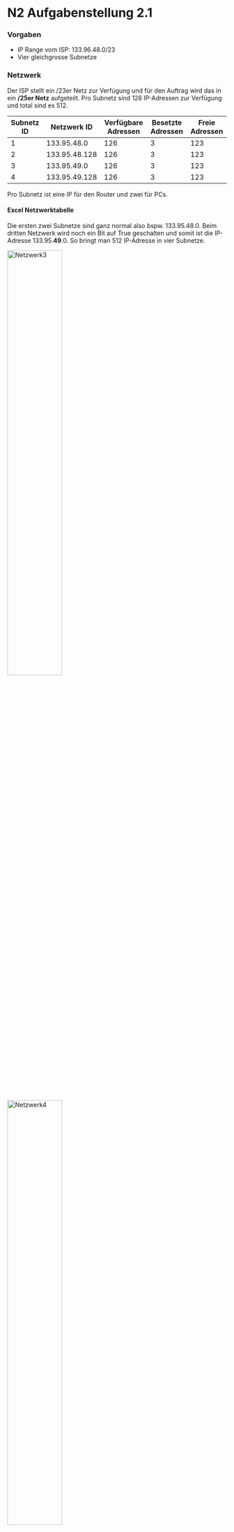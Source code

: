 # N2 Aufgabenstellung 2.1

### Vorgaben
- IP Range vom ISP: 133.96.48.0/23
- Vier gleichgrosse Subnetze


### Netzwerk
Der ISP stellt ein /23er Netz zur Verfügung und für den Auftrag wird das in ein **/25er Netz** aufgeteilt. Pro Subnetz sind 128 IP-Adressen zur Verfügung und total sind es 512.  

| Subnetz ID | Netzwerk ID   | Verfügbare Adressen | Besetzte Adressen | Freie Adressen |
| ---------- | ------------- | ------------------- | ----------------- | -------------- |
| 1          | 133.95.48.0   | 126                 | 3                 | 123            |
| 2          | 133.95.48.128 | 126                 | 3                 | 123            |
| 3          | 133.95.49.0   | 126                 | 3                 | 123            |
| 4          | 133.95.49.128 | 126                 | 3                 | 123            |

Pro Subnetz ist eine IP für den Router und zwei für PCs. 

#### Excel Netzwerktabelle

Die ersten zwei Subnetze sind ganz normal also bspw. 133.95.48.0. Beim dritten Netzwerk wird noch ein Bit auf True geschalten und somit ist die IP-Adresse 133.95.**49**.0. So bringt man 512 IP-Adresse in vier Subnetze. 

<img width=50% height=50% alt="Netzwerk3" src="https://github.com/user-attachments/assets/83406787-6319-4450-8afb-2b5a8a371476">



<img width=50% height=50% alt="Netzwerk4" src="https://github.com/user-attachments/assets/2c074b9d-46ae-41e2-93eb-d6c78273bf27">

#### IP-Vergebung PCs

| ID  | Name    | IP-Adresse   | CIDR |
| --- | ------- | ------------ | ---- |
| 1   | PC-8050 | 133.95.48.50 | 25   |
| 2   | PC-8080 | 133.95.48.80 | 25   |
| 3   | PC-8130 | 133.95.48.30 | 25   |
| 4   | PC-8140 | 133.95.48.40 | 25   |
| 5   | PC-9050 | 133.95.49.50 | 25   |
| 6   | PC-9080 | 133.95.49.80 | 25   |
| 7   | PC-9130 | 133.95.49.30 | 25   |
| 8   | PC-9140 | 133.95.49.40 | 25   |


### PCs

Ich habe die PCs sauber konfiguriert, sodass sie die IP-Adresse im Namen nehmen konnten. 

<img width=50% height=50% alt="PCconfig" src="https://github.com/user-attachments/assets/5daab414-d07a-4c28-8c7e-549d04508bac">

Hier ist ein Beispiel mit PC-8050 also der IP-Adresse 133.95.48.**50**. 

<img width=50% height=50% alt="PCconfig2" src="https://github.com/user-attachments/assets/20240b69-7c17-4e49-9bae-5139a7f6a85a">

Bei den PCs musste ich nur die **IP-Adresse, Subnetzmaske und den Gateway** bestimmen. 

### Testing
Zum testen des Netzwerks erstelle ich ein PDU, dass von PC-8050 zu PC-9140 gehen sollte. 

<img width=50% height=50% alt="Testing1" src="https://github.com/user-attachments/assets/8c317315-ed9f-40ce-9df8-9de55aa233a9">

<img width=50% height=50% alt="Testing2" src="https://github.com/user-attachments/assets/859b6b28-2c24-4d9e-bf19-a2642ac8e0e6">

<img width=50% height=50% alt="Testing3" src="https://github.com/user-attachments/assets/adf33cfb-25d9-4c67-9592-96066c8d6aff">

Man sieht, dass das Paket erfolgreich das Ziel erreicht und dann zurück versendet wird. Somit gelang mir dieser Auftrag. 

### Fragen 
- Wie viele freie IP-Adressen gibt es in der Abteilung **Einkauf**
- Ist ein mögliches Wachstum der Firma berücksichtigt?
- Ist das Netzwerk-Design sinnvoll?
- Gibt es Verbesserungsvorschläge bzgl. Netzwerk-Design?
- Welche zusätzlichen Informationen wären nützlich, um für dieses Netzwerk-Design einen Optimierungsvorschlag auszuarbeiten?

### Antworten
- In der Abteilung Einkauf gibt es 123 freie IP-Adressen
- Ja ist es, denn es sind genügend IP-Adressen verfügbar. 
- Ja ist es. Verschiedene Subnetze für Abteilungen zu haben ist übersichtlich. 
- Momentan gibt es einen Single Point of Failure und zwar der Router. Man könnte einen Backup Router mit einem anderen Anbieter an das Netzwerk schliessen. 
- Wie viele Mitarbeiter pro Jahr etwa dazukommen. 
